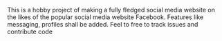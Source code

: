This is a hobby project of making a fully fledged social media website 
on the likes of the popular social media website Facebook. Features like 
messaging, profiles shall be added. Feel to free to track issues and 
contribute code
